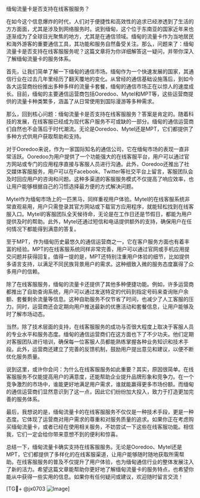 缅甸流量卡是否支持在线客服服务？

在如今这个信息爆炸的时代，人们对于便捷性和高效性的追求已经渗透到了生活的方方面面，尤其是涉及到网络服务时。说到缅甸，这个位于东南亚的国家近年来也逐渐成为了全球目光聚焦的地方，尤其是在通信领域。缅甸的流量卡作为当地居民和海外游客的重要通信工具，其功能和服务自然备受关注。那么，问题来了：缅甸流量卡是否支持在线客服服务呢？这篇文章将为你详细解答这一疑问，并带你深入了解缅甸流量卡的服务体系。

首先，让我们简单了解一下缅甸的通信市场。缅甸作为一个快速发展的国家，其通信行业在过去几年里经历了翻天覆地的变化。从曾经的通信基础设施落后，到如今各大运营商纷纷推出多种多样的流量卡套餐，缅甸的通信市场正在以惊人的速度成长。目前，缅甸的主要通信运营商包括Ooredoo、Mytel和MPT等，这些运营商提供的流量卡种类繁多，涵盖了从日常使用到国际漫游等多种需求。

那么，回到核心问题：缅甸流量卡是否支持在线客服服务？答案是肯定的。随着科技的发展，在线客服已经成为现代客户服务不可或缺的一部分。缅甸的通信运营商们自然也不会落后于时代潮流。无论是Ooredoo、Mytel还是MPT，它们都提供了多种方式供用户获取帮助和支持。

对于Ooredoo来说，作为一家国际知名的通信公司，它在缅甸市场的表现一直非常活跃。Ooredoo为用户提供了一个功能强大的在线客服平台，用户可以通过官方网站或专门的应用程序直接与客服人员进行沟通。此外，Ooredoo还推出了社交媒体客服服务，用户可以在Facebook、Twitter等社交平台上留言，客服团队会及时回应用户的咨询和问题。这种多渠道的客服服务模式不仅提高了响应效率，也让用户能够根据自己的习惯选择最方便的方式解决问题。

Mytel作为缅甸市场上的一匹黑马，同样重视用户体验。Mytel的在线客服系统非常直观易用，用户只需登录其官方网站或下载官方应用程序，就能轻松找到在线客服入口。Mytel的客服团队全天候待命，无论是在工作日还是节假日，都能为用户提供及时的帮助。此外，Mytel还通过短信和电话提供额外的支持，确保用户在任何情况下都能得到满意的答复。

至于MPT，作为缅甸历史最悠久的通信运营商之一，它在客户服务方面也有着丰富的经验。MPT的在线客服系统同样非常完善，用户可以通过官网或手机应用提交问题并获得回复。值得一提的是，MPT还特别注重用户体验的细节，比如提供多语言支持，以满足不同民族背景用户的需求。这种细致入微的服务态度赢得了众多用户的信赖。

除了在线客服服务，缅甸的流量卡还提供了其他多种便捷功能。例如，许多运营商都推出了自助查询系统，用户可以通过发送特定的代码到指定号码来查询账户余额、套餐剩余流量等信息。这种自助服务不仅节省了时间，也减少了人工客服的压力。同时，运营商还会定期向用户推送最新的优惠活动和套餐信息，让用户能够及时了解市场动态。

当然，除了技术层面的支持，在线客服服务的成功与否很大程度上取决于客服人员的专业水平和服务态度。缅甸的通信运营商们在这方面也下了不少功夫。他们定期对客服团队进行培训，确保每一位客服人员都能熟练掌握各种业务知识和技术手段。此外，运营商还建立了完善的反馈机制，鼓励用户提出意见和建议，以便不断优化服务质量。

说到这里，或许你会问：为什么在线客服服务如此重要？其实，原因很简单。在线客服服务不仅能提高用户的满意度，还能帮助企业提升品牌形象和竞争力。在一个竞争激烈的市场中，谁能更好地满足用户需求，谁就能赢得更多市场份额。而缅甸的通信运营商们显然意识到了这一点，因此它们纷纷加大投入，致力于打造更加完善的服务体系。

最后，我想说的是，缅甸流量卡的在线客服服务不仅仅是一种技术手段，更是一种态度。它体现了运营商对用户需求的尊重和对服务质量的追求。如果你正在考虑购买缅甸流量卡，或者已经在使用相关服务，不妨尝试一下这些在线客服功能。相信我，它们一定会给你带来意想不到的便利和惊喜。

总结一下，缅甸流量卡确实支持在线客服服务。无论是Ooredoo、Mytel还是MPT，它们都提供了多样化的在线客服渠道，让用户能够随时随地获取所需帮助。在线客服服务的普及不仅提升了用户体验，也为缅甸通信行业的整体发展注入了新的活力。希望这篇文章能帮助你更好地了解缅甸流量卡的服务特点，也希望你能从中获得一些实用的信息。如果你有任何疑问或建议，欢迎随时留言交流！

[TG💪+ @jx0703 ![Image](https://github.com/user-attachments/assets/dbca1d08-cadb-493c-b0ec-ad6f7a83f270)]